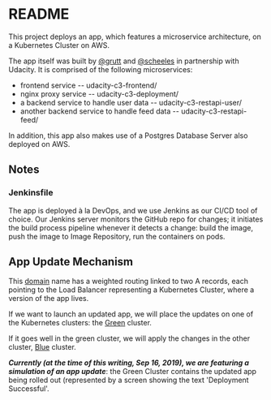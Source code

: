 # README

This project deploys an app, which features a microservice architecture, on a Kubernetes Cluster on AWS.

The app itself was built by [@grutt](https://github.com/scheele) and [@scheeles](https://github.com/scheeles) in partnership with Udacity. 
It is comprised of the following microservices:
* frontend service -- udacity-c3-frontend/
* nginx proxy service -- udacity-c3-deployment/
* a backend service to handle user data -- udacity-c3-restapi-user/
* another backend service to handle feed data -- udacity-c3-restapi-feed/

In addition, this app also makes use of a Postgres Database Server also deployed on AWS.


## Notes


### Jenkinsfile
The app is deployed à la DevOps, and we use Jenkins as our CI/CD tool of choice. 
Our Jenkins server monitors the GitHub repo for changes; it initiates the build process pipeline whenever it detects a change: build the image, push the image to Image Repository, run the containers on pods.


## App Update Mechanism

This [domain]((http://testdevops.riyanchristy.net)) name has a weighted routing linked to two A records, each pointing to the Load Balancer representing a Kubernetes Cluster, where a version of the app lives.

If we want to launch an updated app, we will place the updates on one of the Kubernetes clusters: the [Green](http://a5029f627cb2e11e9a39f0a24a18a98b-990378143.us-east-2.elb.amazonaws.com) cluster. 

If it goes well in the green cluster, we will apply the changes in the other cluster, [Blue](http://aa6c96850d75711e9a2cd06bfda61de7-1210280241.us-east-2.elb.amazonaws.com:8100) cluster.

***Currently (at the time of this writing, Sep 16, 2019), we are featuring a simulation of an app update***: the Green Cluster contains the updated app being rolled out (represented by a screen showing the text 'Deployment Successful'.
